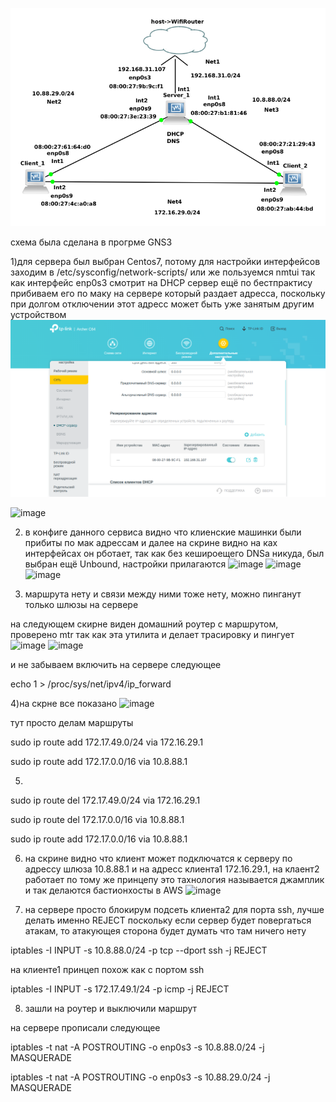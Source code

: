 ![alt text](https://github.com/vadimbeznosenko/DevOps_online_Kyiv_2022Q1Q2/blob/master/m5/task5.1/4.png)

схема была сделана в прогрме GNS3

1)для сервера был выбран Centos7, потому для настройки интерфейсов заходим в /etc/sysconfig/network-scripts/ или же пользуемся nmtui
так как интерфейс enp0s3 смотрит на DHCP сервер ещё по бестпрактису прибиваем его по маку на сервере который раздает адресса, поскольку при долгом отключении этот адресс может быть уже занятым другим устройством
![alt text](https://github.com/vadimbeznosenko/DevOps_online_Kyiv_2022Q1Q2/blob/master/m5/task5.1/%D0%A1%D0%BD%D0%B8%D0%BC%D0%BE%D0%BA%20%D1%8D%D0%BA%D1%80%D0%B0%D0%BD%D0%B0%20%D0%BE%D1%82%202022-04-09%2016-34-09.png)


![image](https://user-images.githubusercontent.com/87521485/162885537-88afb884-58e9-472e-96bb-83eb08f8f0f1.png)


2) в конфиге данного сервиса видно что клиенские машинки были прибиты по мак адрессам и далее на скрине видно на ках интерфейсах он рботает, так как без кешироещего DNSа никуда, был выбран ещё Unbound, настройки прилагаются
![image](https://user-images.githubusercontent.com/87521485/162885676-77882372-3c45-461c-9ccb-d7e573ab8d58.png)
![image](https://user-images.githubusercontent.com/87521485/162885773-63c7058f-c1b1-47f0-a741-0f903cf87c85.png)
![image](https://user-images.githubusercontent.com/87521485/162885810-d786e463-0520-47dd-8001-616a028fd6b8.png)


3) маршрута нету и связи между ними тоже нету, можно пинганут только шлюзы на сервере

на следующем скирне виден домашний роутер с маршрутом, проверено mtr так как эта утилита и делает трасировку и пингует
![image](https://user-images.githubusercontent.com/87521485/162885930-10d24103-afa6-4ee3-b2cb-8b6810e820cd.png)
![image](https://user-images.githubusercontent.com/87521485/162885981-2cfba281-5bd4-4d88-bffd-022efb3110a4.png)

и не забываем включить на сервере следующее

echo 1 > /proc/sys/net/ipv4/ip_forward

4)на скрне все показано 
![image](https://user-images.githubusercontent.com/87521485/162886179-43dfbe19-7d4f-4edc-a34d-036d2486908d.png)

тут просто делам маршруты

sudo ip route add 172.17.49.0/24 via 172.16.29.1

sudo ip route add 172.17.0.0/16 via 10.8.88.1

5)
sudo ip route del 172.17.49.0/24 via 172.16.29.1

sudo ip route del 172.17.0.0/16 via 10.8.88.1

sudo ip route add 172.17.0.0/16 via 10.8.88.1

6) на скрине видно что клиент может подключатся к серверу по адрессу шлюза 10.8.88.1 и на адресс клиента1 172.16.29.1, на клаент2 работает по тому же принцепу это тахнология называется джамплик и так делаются бастионхосты в AWS
![image](https://user-images.githubusercontent.com/87521485/162886263-5c77ca39-9348-4765-b582-2cf8023fb828.png)



7) на сервере просто блокирум подсеть клиента2 для порта ssh, лучше делать именно REJECT поскольку если сервер будет повергаться атакам, то атакующея сторона будет думать что там ничего нету

iptables -I INPUT -s 10.8.88.0/24 -p tcp --dport ssh -j REJECT

на клиенте1 принцеп похож как с портом ssh

iptables -I INPUT -s 172.17.49.1/24 -p icmp -j REJECT

8) зашли на роутер и выключили маршрут


на  сервере прописали следующее

iptables -t nat -A POSTROUTING -o enp0s3 -s 10.8.88.0/24 -j MASQUERADE

iptables -t nat -A POSTROUTING -o enp0s3 -s 10.88.29.0/24 -j MASQUERADE

